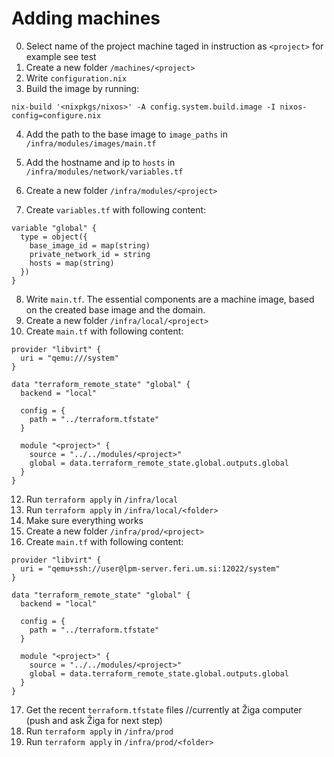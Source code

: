 # Adding machines

0. Select name of the project machine taged in instruction as ```<project>``` for example see test
1. Create a new folder ```/machines/<project>```
2. Write ```configuration.nix```
3. Build the image by running:
```
nix-build '<nixpkgs/nixos>' -A config.system.build.image -I nixos-config=configure.nix
```

4. Add the path to the base image to ```image_paths``` in ```/infra/modules/images/main.tf```
5. Add the hostname and ip to ```hosts``` in ```/infra/modules/network/variables.tf```

6. Create a new folder ```/infra/modules/<project>```
7. Create ```variables.tf``` with following content:
```HCL
variable "global" {
  type = object({
    base_image_id = map(string)
    private_network_id = string
    hosts = map(string)
  })
}
```
8. Write ```main.tf```. The essential components are a machine image, based on the created base image and the domain.
9. Create a new folder ```/infra/local/<project>```
10. Create ```main.tf``` with following content:
```HCL
provider "libvirt" {
  uri = "qemu:///system"
}

data "terraform_remote_state" "global" {
  backend = "local"
  
  config = {
    path = "../terraform.tfstate"
  }
  
  module "<project>" {
    source = "../../modules/<project>"
    global = data.terraform_remote_state.global.outputs.global
  }
}
```
12. Run ```terraform apply``` in ```/infra/local```
13. Run ```terraform apply``` in ```/infra/local/<folder>```
14. Make sure everything works
15. Create a new folder ```/infra/prod/<project>```
16. Create ```main.tf``` with following content:
```HCL
provider "libvirt" {
  uri = "qemu+ssh://user@lpm-server.feri.um.si:12022/system"
}

data "terraform_remote_state" "global" {
  backend = "local"
  
  config = {
    path = "../terraform.tfstate"
  }
  
  module "<project>" {
    source = "../../modules/<project>"
    global = data.terraform_remote_state.global.outputs.global
  }
}
```
17. Get the recent ```terraform.tfstate``` files //currently at Žiga computer (push and ask Žiga for next step)
18. Run ```terraform apply``` in ```/infra/prod```
19. Run ```terraform apply``` in ```/infra/prod/<folder>```

